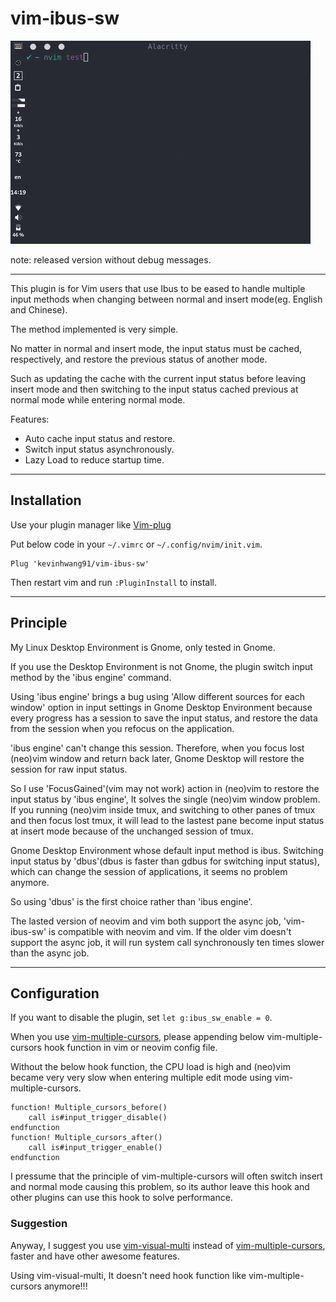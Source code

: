 # vim-ibus-sw

![image](./vim-ibus-sw.gif)

note: released version without debug messages.

---

This plugin is for Vim users that use Ibus to be eased to handle multiple input methods when changing between normal and insert mode(eg. English and Chinese).

The method implemented is very simple.

No matter in normal and insert mode, the input status must be cached, respectively, and restore the previous status of another mode.

Such as updating the cache with the current input status before leaving insert mode and then switching to the input status cached previous at normal mode while entering normal mode.

Features:

* Auto cache input status and restore.
* Switch input status asynchronously.
* Lazy Load to reduce startup time.

---

## Installation

Use your plugin manager like [Vim-plug](https://github.com/junegunn/vim-plug)

Put below code in your `~/.vimrc` or `~/.config/nvim/init.vim`.

```vim
Plug 'kevinhwang91/vim-ibus-sw'
```

Then restart vim and run `:PluginInstall` to install.

---

## Principle

My Linux Desktop Environment is Gnome, only tested in Gnome.

If you use the Desktop Environment is not Gnome, the plugin switch input method by the 'ibus engine' command.

Using 'ibus engine' brings a bug using 'Allow different sources for each window' option in input settings in Gnome Desktop Environment because every progress has a session to save the input status, and restore the data from the session when you refocus on the application.

'ibus engine' can't change this session. Therefore, when you focus lost (neo)vim window and return back later, Gnome Desktop will restore the session for raw input status.

So I use 'FocusGained'(vim may not work) action in (neo)vim to restore the input status by 'ibus engine', It solves the single (neo)vim window problem. If you running (neo)vim inside tmux, and switching to other panes of tmux and then focus lost tmux, it will lead to the lastest pane become input status at insert mode because of the unchanged session of tmux.

Gnome Desktop Environment whose default input method is ibus. Switching input status by 'dbus'(dbus is faster than gdbus for switching input status), which can change the session of applications, it seems no problem anymore.

So using 'dbus' is the first choice rather than 'ibus engine'.

The lasted version of neovim and vim both support the async job, 'vim-ibus-sw' is compatible with neovim and vim. If the older vim doesn't support the async job, it will run system call synchronously ten times slower than the async job. 

---

## Configuration

If you want to disable the plugin, set `let g:ibus_sw_enable = 0`.

When you use [vim-multiple-cursors](https://github.com/terryma/vim-multiple-cursors), please appending below vim-multiple-cursors hook function in vim or neovim config file.

Without the below hook function, the CPU load is high and (neo)vim became very very slow when entering multiple edit mode using vim-multiple-cursors.

```vim
function! Multiple_cursors_before()
    call is#input_trigger_disable()
endfunction
function! Multiple_cursors_after()
    call is#input_trigger_enable()
endfunction
```
I pressume that the principle of vim-multiple-cursors will often switch insert and normal mode causing this problem, so its author leave this hook and other plugins can use this hook to solve performance.

### Suggestion

Anyway, I suggest you use [vim-visual-multi](https://github.com/mg979/vim-visual-multi) instead of [vim-multiple-cursors](https://github.com/terryma/vim-multiple-cursors), faster and have other awesome features.

Using vim-visual-multi, It doesn't need hook function like vim-multiple-cursors anymore!!!
